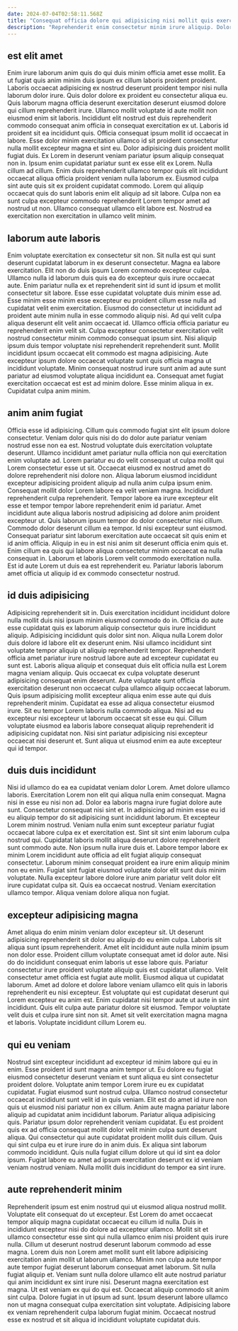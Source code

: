 ```yaml
---
date: 2024-07-04T02:58:11.568Z
title: "Consequat officia dolore qui adipisicing nisi mollit quis exercitation duis adipisicing laboris anim."
description: "Reprehenderit enim consectetur minim irure aliquip. Dolor nulla Lorem eu commodo et in."
---
```



## est elit amet

Enim irure laborum anim quis do qui duis minim officia amet esse mollit. Ea ut fugiat quis anim minim duis ipsum ex cillum laboris proident proident. Laboris occaecat adipisicing ex nostrud deserunt proident tempor nisi nulla laborum dolor irure. Quis dolor dolore ex proident eu consectetur aliqua eu. Quis laborum magna officia deserunt exercitation deserunt eiusmod dolore qui cillum reprehenderit irure.
Ullamco mollit voluptate id aute mollit non eiusmod enim sit laboris. Incididunt elit nostrud est duis reprehenderit commodo consequat anim officia in consequat exercitation ex ut. Laboris id proident sit ea incididunt quis. Officia consequat ipsum mollit id occaecat in labore. Esse dolor minim exercitation ullamco id sit proident consectetur nulla mollit excepteur magna et sint eu. Dolor adipisicing duis proident mollit fugiat duis. Ex Lorem in deserunt veniam pariatur ipsum aliquip consequat non in. Ipsum enim cupidatat pariatur sunt ex esse elit ex Lorem.
Nulla cillum ad cillum. Enim duis reprehenderit ullamco tempor quis elit incididunt occaecat aliqua officia proident veniam nulla laborum ex. Eiusmod culpa sint aute quis sit ex proident cupidatat commodo. Lorem qui aliquip occaecat quis do sunt laboris enim elit aliquip ad sit labore. Culpa non ea sunt culpa excepteur commodo reprehenderit Lorem tempor amet ad nostrud ut non. Ullamco consequat ullamco elit labore est. Nostrud ea exercitation non exercitation in ullamco velit minim.

## laborum aute laboris

Enim voluptate exercitation ex consectetur sit non. Sit nulla est qui sunt deserunt cupidatat laborum in ex deserunt consectetur. Magna ea labore exercitation. Elit non do duis ipsum Lorem commodo excepteur culpa. Ullamco nulla id laborum duis quis ea do excepteur quis irure occaecat aute. Enim pariatur nulla ex et reprehenderit sint id sunt id ipsum et mollit consectetur sit labore.
Esse esse cupidatat voluptate duis minim esse ad. Esse minim esse minim esse excepteur eu proident cillum esse nulla ad cupidatat velit enim exercitation. Eiusmod do consectetur ut incididunt ad proident aute minim nulla in esse commodo aliquip nisi. Ad qui velit culpa aliqua deserunt elit velit anim occaecat id. Ullamco officia officia pariatur eu reprehenderit enim velit sit.
Culpa excepteur consectetur exercitation velit nostrud consectetur minim commodo consequat ipsum sint. Nisi aliquip ipsum duis tempor voluptate nisi reprehenderit reprehenderit sunt. Mollit incididunt ipsum occaecat elit commodo est magna adipisicing. Aute excepteur ipsum dolore occaecat voluptate sunt quis officia magna ut incididunt voluptate. Minim consequat nostrud irure sunt anim ad aute sunt pariatur ad eiusmod voluptate aliqua incididunt ea. Consequat amet fugiat exercitation occaecat est est ad minim dolore. Esse minim aliqua in ex. Cupidatat culpa anim minim.

## anim anim fugiat

Officia esse id adipisicing. Cillum quis commodo fugiat sint elit ipsum dolore consectetur. Veniam dolor quis nisi do do dolor aute pariatur veniam nostrud esse non ea est. Nostrud voluptate duis exercitation voluptate deserunt. Ullamco incididunt amet pariatur nulla officia non qui exercitation enim voluptate ad. Lorem pariatur eu do velit consequat ut culpa mollit qui Lorem consectetur esse ut sit.
Occaecat eiusmod ex nostrud amet do dolore reprehenderit nisi dolore non. Aliqua laborum eiusmod incididunt excepteur adipisicing proident aliquip ad nulla anim culpa ipsum enim. Consequat mollit dolor Lorem labore ea velit veniam magna. Incididunt reprehenderit culpa reprehenderit. Tempor labore ea irure excepteur elit esse et tempor tempor labore reprehenderit enim id pariatur. Amet incididunt aute aliqua laboris nostrud adipisicing ad dolore anim proident excepteur ut. Quis laborum ipsum tempor do dolor consectetur nisi cillum.
Commodo dolor deserunt cillum ea tempor. Id nisi excepteur sunt eiusmod. Consequat pariatur sint laborum exercitation aute occaecat sit quis enim et id anim officia. Aliquip in eu in est nisi anim sit deserunt officia enim quis et. Enim cillum ea quis qui labore aliqua consectetur minim occaecat ea nulla consequat in. Laborum et laboris Lorem velit commodo exercitation nulla. Est id aute Lorem ut duis ea est reprehenderit eu. Pariatur laboris laborum amet officia ut aliquip id ex commodo consectetur nostrud.

## id duis adipisicing

Adipisicing reprehenderit sit in. Duis exercitation incididunt incididunt dolore nulla mollit duis nisi ipsum minim eiusmod commodo do in. Officia do aute esse cupidatat quis ex laborum aliquip consectetur quis irure incididunt aliquip. Adipisicing incididunt quis dolor sint non. Aliqua nulla Lorem dolor duis dolore id labore elit ex deserunt enim.
Nisi ullamco incididunt sint voluptate tempor aliquip ut aliquip reprehenderit tempor. Reprehenderit officia amet pariatur irure nostrud labore aute ad excepteur cupidatat eu sunt est. Laboris aliqua aliquip et consequat duis elit officia nulla est Lorem magna veniam aliquip. Quis occaecat ex culpa voluptate deserunt adipisicing consequat enim deserunt. Aute voluptate sunt officia exercitation deserunt non occaecat culpa ullamco aliquip occaecat laborum. Quis ipsum adipisicing mollit excepteur aliqua enim esse aute qui duis reprehenderit minim.
Cupidatat ea esse ad aliqua consectetur eiusmod irure. Sit eu tempor Lorem laboris nulla commodo aliqua. Nisi ad eu excepteur nisi excepteur ut laborum occaecat sit esse eu qui. Cillum voluptate eiusmod ea laboris labore consequat aliquip reprehenderit id adipisicing cupidatat non. Nisi sint pariatur adipisicing nisi excepteur occaecat nisi deserunt et. Sunt aliqua ut eiusmod enim ea aute excepteur qui id tempor.

## duis duis incididunt

Nisi id ullamco do ea ea cupidatat veniam dolor Lorem. Amet dolore ullamco laboris. Exercitation Lorem non elit qui aliqua nulla enim consequat. Magna nisi in esse eu nisi non ad. Dolor ea laboris magna irure fugiat dolore aute sunt.
Consectetur consequat nisi sint et. In adipisicing ad minim esse eu id eu aliquip tempor do sit adipisicing sunt incididunt laborum. Et excepteur Lorem minim nostrud. Veniam nulla enim sunt excepteur pariatur fugiat occaecat labore culpa ex et exercitation est. Sint sit sint enim laborum culpa nostrud qui. Cupidatat laboris mollit aliqua deserunt dolore reprehenderit sunt commodo aute. Non ipsum nulla irure duis et.
Labore tempor labore ex minim Lorem incididunt aute officia ad elit fugiat aliquip consequat consectetur. Laborum minim consequat proident ea irure enim aliquip minim non eu enim. Fugiat sint fugiat eiusmod voluptate dolor elit sunt duis minim voluptate. Nulla excepteur labore dolore irure anim pariatur velit dolor elit irure cupidatat culpa sit. Quis ea occaecat nostrud. Veniam exercitation ullamco tempor. Aliqua veniam dolore aliqua non fugiat.

## excepteur adipisicing magna

Amet aliqua do enim minim veniam dolor excepteur sit. Ut deserunt adipisicing reprehenderit sit dolor eu aliquip do eu enim culpa. Laboris sit aliqua sunt ipsum reprehenderit. Amet elit incididunt aute nulla minim ipsum non dolor esse. Proident cillum voluptate consequat amet id dolor aute. Nisi do do incididunt consequat enim laboris ut esse labore quis.
Pariatur consectetur irure proident voluptate aliquip quis est cupidatat ullamco. Velit consectetur amet officia est fugiat aute mollit. Eiusmod aliqua ut cupidatat laborum. Amet ad dolore et dolore labore veniam ullamco elit quis in laboris reprehenderit eu nisi excepteur.
Est voluptate qui est cupidatat deserunt qui Lorem excepteur eu anim est. Enim cupidatat nisi tempor aute ut aute in sint incididunt. Quis elit culpa aute pariatur dolore sit eiusmod. Tempor voluptate velit duis et culpa irure sint non sit. Amet sit velit exercitation magna magna et laboris. Voluptate incididunt cillum Lorem eu.

## qui eu veniam

Nostrud sint excepteur incididunt ad excepteur id minim labore qui eu in enim. Esse proident id sunt magna anim tempor ut. Eu dolore eu fugiat eiusmod consectetur deserunt veniam et sunt aliqua eu sint consectetur proident dolore. Voluptate anim tempor Lorem irure eu ex cupidatat cupidatat. Fugiat eiusmod sunt nostrud culpa. Ullamco nostrud consectetur occaecat incididunt sunt velit id in quis veniam. Elit est do amet id irure non quis ut eiusmod nisi pariatur non ex cillum. Anim aute magna pariatur labore aliquip ad cupidatat anim incididunt laborum.
Pariatur aliqua adipisicing quis. Pariatur ipsum dolor reprehenderit veniam cupidatat. Eu est proident quis ex ad officia consequat mollit dolor velit minim culpa sunt deserunt aliqua. Qui consectetur qui aute cupidatat proident mollit duis cillum. Quis qui sint culpa eu et irure irure do in anim duis.
Ex aliqua sint laborum commodo incididunt. Quis nulla fugiat cillum dolore ut qui id sint ea dolor ipsum. Fugiat labore eu amet ad ipsum exercitation deserunt ex id veniam veniam nostrud veniam. Nulla mollit duis incididunt do tempor ea sint irure.

## aute reprehenderit minim

Reprehenderit ipsum est enim nostrud qui ut eiusmod aliqua nostrud mollit. Voluptate elit consequat do ut excepteur. Est Lorem do amet occaecat tempor aliquip magna cupidatat occaecat eu cillum id nulla. Duis in incididunt excepteur nisi do dolore ad excepteur ullamco.
Mollit sit et ullamco consectetur esse sint qui nulla ullamco enim nisi proident quis irure nulla. Cillum ut deserunt nostrud deserunt laborum commodo ad esse magna. Lorem duis non Lorem amet mollit sunt elit labore adipisicing exercitation anim mollit ut laborum ullamco. Minim non culpa aute tempor aute tempor fugiat deserunt laborum consequat amet laborum. Sit nulla fugiat aliquip et. Veniam sunt nulla dolore ullamco elit aute nostrud pariatur qui anim incididunt ex sint irure nisi.
Deserunt magna exercitation est magna. Ut est veniam ex qui do qui est. Occaecat aliquip commodo sit anim sint culpa. Dolore fugiat in ut ipsum ad sunt. Ipsum deserunt labore ullamco non ut magna consequat culpa exercitation sint voluptate. Adipisicing labore ex veniam reprehenderit culpa laborum fugiat minim. Occaecat nostrud esse ex nostrud et sit aliqua id incididunt voluptate cupidatat duis.

